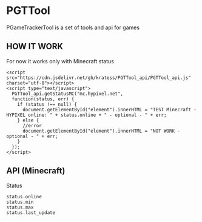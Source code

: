 # PGTTool
PGameTrackerTool is a set of tools and api for games

## HOW IT WORK
For now it works only with Minecraft status

```
<script src="https://cdn.jsdelivr.net/gh/kratess/PGTTool_api/PGTTool_api.js" charset="utf-8"></script>
<script type="text/javascript">
  PGTTool_api.getStatusMC("mc.hypixel.net",
  function(status, err) {
    if (status !== null) {
      document.getElementById("element").innerHTML = "TEST Minecraft - HYPIXEL online: " + status.online + " - optional - " + err;
    } else {
      //error
      document.getElementById("element").innerHTML = "NOT WORK - optional - " + err;
    }
  });
</script>
```

## API (Minecraft)

Status

```
status.online
status.min
status.max
status.last_update
```











